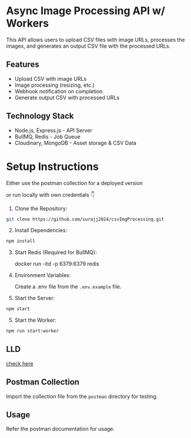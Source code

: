 # Async Image Processing API w/ Workers

This API allows users to upload CSV files with image URLs, processes the images, and generates an output CSV file with the processed URLs.

## Features

- Upload CSV with image URLs
- Image processing (resizing, etc.)
- Webhook notification on completion
- Generate output CSV with processed URLs

## Technology Stack

- Node.js, Express.js - API Server
- BullMQ, Redis - Job Queue
- Cloudinary, MongoDB - Asset storage & CSV Data

# Setup Instructions

Either use the postman collection for a deployed version

or run locally with own credentials 👇

1. Clone the Repository:

```sh
git clone https://github.com/surajj2024/csvImgProcessing.git
```

2. Install Dependencies:

```sh
npm install
```
3. Start Redis (Required for BullMQ):

   docker run -itd -p 6379:6379 redis


3. Environment Variables:

   Create a .env file from the `.env.example` file.

5. Start the Server:

```sh
npm start
```

5. Start the Worker:

```sh
npm run start:worker
```

## LLD

[check here](./LLD.md)

## Postman Collection

Import the collection file from the `postman` directory for testing.

## Usage

Refer the postman documentation for usage.